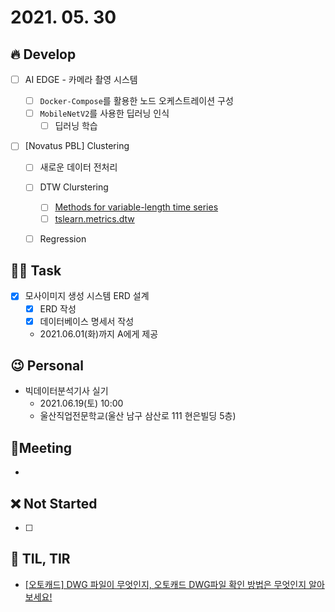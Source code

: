# 2021. 05. 30

## 🔥 Develop

- [ ] AI EDGE - 카메라 촬영 시스템

  - [ ] `Docker-Compose`를 활용한 노드 오케스트레이션 구성
  - [ ] `MobileNetV2`를 사용한 딥러닝 인식
    - [ ] 딥러닝 학습
- [ ] [Novatus PBL] Clustering
  - [ ] 새로운 데이터 전처리
  - [ ] DTW Clurstering
    - [ ] [Methods for variable-length time series](https://tslearn.readthedocs.io/en/stable/variablelength.html#clustering)
    - [ ] [tslearn.metrics.dtw](https://tslearn.readthedocs.io/en/stable/gen_modules/metrics/tslearn.metrics.dtw.html)
  - [ ] Regression



##  🏳‍🌈 Task

- [x] 모사이미지 생성 시스템 ERD 설계
  - [x] ERD 작성
  - [x] 데이터베이스 명세서 작성
  - 2021.06.01(화)까지 A에게 제공



## 😉 Personal

* 빅데이터분석기사 실기
  * 2021.06.19(토) 10:00
  * 울산직업전문학교(울산 남구 삼산로 111 현은빌딩 5층)



## :dizzy: ​Meeting

* 



## ❌ Not Started

- [ ] 



## 📸 TIL, TIR

* [[오토캐드] DWG 파일이 무엇인지, 오토캐드 DWG파일 확인 방법은 무엇인지 알아보세요!](https://m.blog.naver.com/PostView.naver?isHttpsRedirect=true&blogId=autodesk_kr&logNo=220477562049)

